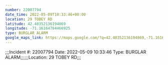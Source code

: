 ```yaml
---
number: 22007794
date_time: 2022-05-09T10:33:46+00:00
location: 29 TOBEY RD
latitude: 42.40352136194869
longitude: -71.16164784466925
type: BURGLAR ALARM
google_maps_link: https://maps.google.com/?q=42.40352136194869,-71.16164784466925
---
```


;;;Incident #: 22007794   Date: 2022-05-09 10:33:46   Type: BURGLAR ALARM;;;;;;Location: 29 TOBEY RD;;;
